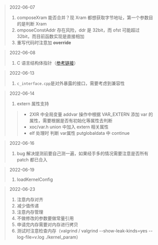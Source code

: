 > 2022-06-07
> 1. composeXram 能否合并？现 Xram 都想获取字节地址，第一个参数目的是判断 Xram
> 2. omposeConstAddr 存在风险，ddr 是 32bit，而 ofst 可能超过 32bit，而目前函数实现是直接相加
> 3. 重写代码时注意加 **override**

> 2022-06-08
> 1. C 语言结构体指针（[参考链接](http://c.biancheng.net/view/2033.html)）

> 2022-06-13
> 1. `c_interface.cpp`是对外暴露的接口，需要考虑到兼容性

> 2022-06-14
> 1. extern 属性支持
>> * 2XIR 中全局变量 addvar 操作中根据 VAR_EXTERN 添加 var 的属性，需要根据是否有初始化等属性去判断
>> * xoc/var.h union 中加入 extern 相关属性
>> * elf 处理时 判断 var属性 putglobaldata 中 continue

> 2022-06-16
> 1. bug 解决提测前要自己测一遍，如果经手多的情况需要注意是否所有 patch 都已合入

> 2022-06-19
> 1. loadKernelConfig

> 2022-06-23
> 1. 注意内存对齐
> 2. 减少值传递
> 3. 注意内存管理
> 4. 不做修改的参数要做常量引用
> 5. 申请完内存需要对内存进行拷贝
> 6. 测试时注意检查内存（valgrind / valgrind --show-leak-kinds=yes --log-file=v.log ./kernel_param）
